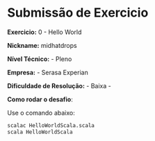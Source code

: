 # Submissão de Exercicio

**Exercicio:** 0 - Hello World

**Nickname:** midhatdrops

**Nível Técnico:** - Pleno

**Empresa:** - Serasa Experian

**Dificuldade de Resolução:** - Baixa -

**Como rodar o desafio**:

Use o comando abaixo:
```bash
scalac HelloWorldScala.scala
scala HelloWorldScala
```